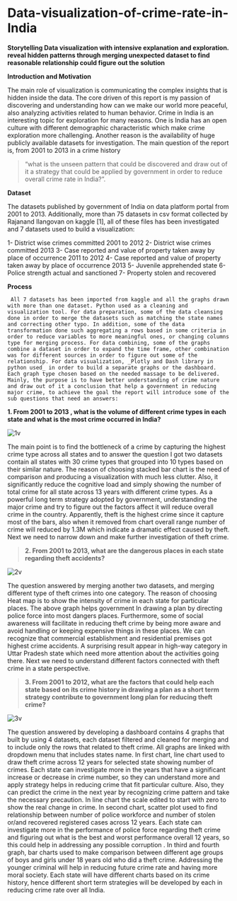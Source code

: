 # Data-visualization-of-crime-rate-in-India

**Storytelling  Data visualization with intensive explanation and exploration. reveal hidden patterns through merging unexpected dataset to find reasonable relationship could figure out the solution** 

**Introduction and Motivation**

The main role of visualization is communicating the complex insights that is hidden inside the data. The core driven of this report is my passion of discovering and understanding how can we make our world more peaceful, also analyzing activities related to human behavior. Crime in India is an interesting topic for exploration for many reasons. One is India has an open culture with different demographic characteristic which make crime exploration more challenging. Another reason is the availability of huge publicly available datasets for investigation. The main question of the report is, from 2001 to 2013 in a crime history 

> “what is the unseen pattern that could be discovered and draw out of it a strategy that could be applied by government in order to reduce overall crime rate in India?”.


**Dataset**


The datasets published by government of India on data platform portal from 2001 to 2013. Additionally, more than 75 datasets in csv format collected by Rajanand Ilangovan on kaggle [1], all of these files has been investigated and 7 datasets used to build a visualization:

1-	District wise crimes committed 2001 to 2012
2-	District wise crimes committed 2013
3-	Case reported and value of property taken away by place of occurrence 2011 to 2012
4-	Case reported and value of property taken away by place of occurrence 2013
5-	Juvenile apprehended state
6-	Police strength actual and sanctioned
7-	Property stolen and recovered


**Process**

     All 7 datasets has been imported from kaggle and all the graphs drawn with more than one dataset. Python used as a cleaning and visualization tool. For data preparation, some of the data cleansing done in order to merge the datasets such as matching the state names and correcting other typo. In addition, some of the data transformation done such aggregating a rows based in some criteria in order to reduce variables to more meaningful ones, or changing columns type for merging process. For data combining, some of the graphs combine a dataset in order to expand the time frame, other combination was for different sources in order to figure out some of the relationship. For data visualization, _Plotly and Dash library in python used_ in order to build a separate graphs or the dashboard. Each graph type chosen based on the needed massage to be delivered. Mainly, the purpose is to have better understanding of crime nature and draw out of it a conclusion that help a government in reducing major crime, to achieve the goal the report will introduce some of the sub questions that need an answers:


> 
**1.	From 2001 to 2013 , what is the volume of different crime types in each state and what is the most crime occurred in India?**

![1v](https://user-images.githubusercontent.com/48627041/63384792-491bee00-c3a8-11e9-9505-4674fcabf0d8.png)

The main point is to find the bottleneck of a crime by capturing the highest crime type across all states and to answer the question I got two datasets contain all states with 30 crime types that grouped into 10 types based on their similar nature. The reason of choosing stacked bar chart is the need of comparison and producing a visualization with much less clutter. Also, it significantly reduce the cognitive load and simply showing the number of total crime for all state across 13 years with different crime types. As a powerful long term strategy adopted by government, understanding the major crime and try to figure out the factors affect it will reduce overall crime in the country. Apparently, theft is the highest crime since it capture most of the bars, also when it removed from chart overall range number of crime will reduced by 1.3M which indicate a dramatic effect caused by theft. Next we need to narrow down and make further investigation of theft crime. 

> **2.	 From 2001 to 2013, what are the dangerous places in each state regarding theft accidents?** 

![2v](https://user-images.githubusercontent.com/48627041/63384895-81233100-c3a8-11e9-86cd-a10985144e49.png)

The question answered by merging another two datasets, and merging different type of theft crimes into one category. The reason of choosing Heat map is to show the intensity of crime in each state for particular places. The above graph helps government In drawing a plan by directing police force into most dangers places. Furthermore, some of social awareness will facilitate in reducing theft crime by being more aware and avoid handling or keeping expensive things in these places. We can recognize that commercial establishment and residential premises got highest crime accidents. A surprising result appear in high-way category in Uttar Pradesh state which need more attention about the activities going there. Next we need to understand different factors connected with theft crime in a state perspective.

>  **3.	From 2001 to 2012, what are the factors that could help each state based on its crime history in drawing a plan as a short term strategy contribute to government long plan for reducing theft crime?**


![3v](https://user-images.githubusercontent.com/48627041/63384954-aa43c180-c3a8-11e9-9ee3-de8284e92691.png)


The question answered by developing a dashboard contains 4 graphs that built by using 4 datasets, each dataset filtered and cleaned for merging and to include only the rows that related to theft crime. All graphs are linked with dropdown menu that includes states name. In first chart, line chart used to draw theft crime across 12 years for selected state showing number of crimes. Each state can investigate more in the years that have a significant increase or decrease in crime number, so they can understand more and apply strategy helps in reducing crime that fit particular culture. Also, they can predict the crime in the next year by recognizing crime pattern and take the necessary precaution. In line chart the scale edited to start with zero to show the real change in crime. In second chart, scatter plot used to find relationship between number of police workforce and number of stolen or/and recovered registered cases across 12 years.
 Each state can investigate more in the performance of police force regarding theft crime and figuring out what is the best and worst performance overall 12 years, so this could help in addressing any possible corruption . In third and fourth graph, bar charts used to make comparison between different age groups of boys and girls under 18 years old who did a theft crime. Addressing the younger criminal will help in reducing future crime rate and having more moral society. Each state will have different charts based on its crime history, hence different short term strategies will be developed by each in reducing crime rate over all India.





